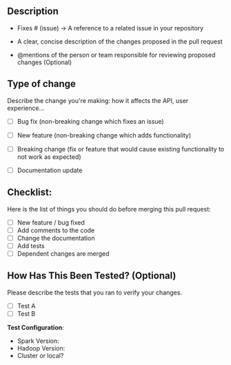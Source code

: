 ## Description


- Fixes # (issue) -> A reference to a related issue in your repository

- A clear, concise description of the changes proposed in the pull request

- @mentions of the person or team responsible for reviewing proposed changes (Optional)

## Type of change

Describe the change you're making: how it affects the API, user experience...

- [ ] Bug fix (non-breaking change which fixes an issue)
- [ ] New feature (non-breaking change which adds functionality)
- [ ] Breaking change (fix or feature that would cause existing functionality to not work as expected)
- [ ] Documentation update


## Checklist:

Here is the list of things you should do before merging this pull request:

- [ ] New feature / bug fixed
- [ ] Add comments to the code
- [ ] Change the documentation
- [ ] Add tests
- [ ] Dependent changes are merged

## How Has This Been Tested? (Optional)

Please describe the tests that you ran to verify your changes.

- [ ] Test A
- [ ] Test B

**Test Configuration**:
* Spark Version:
* Hadoop Version:
* Cluster or local?